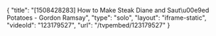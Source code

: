 {
    "title": "[1508428283] How to Make Steak Diane and Saut\u00e9ed Potatoes - Gordon Ramsay",
    "type": "solo",
    "layout": "iframe-static",
    "videoId": "123179527",
    "url": "\/tvpembed\/123179527"
}